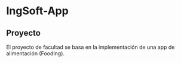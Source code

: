 # IngSoft-App

## Proyecto

El proyecto de facultad se basa en la implementación de una app de alimentación (FoodIng).
